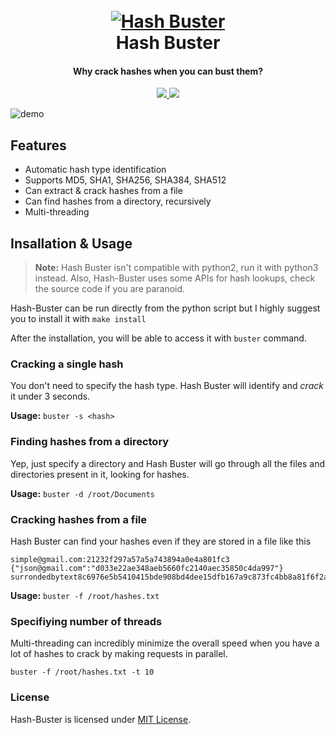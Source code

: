 <h1 align="center">
  <br>
  <a href="https://github.com/s0md3v/Hash-Buster"><img src="https://image.ibb.co/bSwkMe/bitmap.png" alt="Hash Buster"></a>
  <br>
  Hash Buster
  <br>
</h1>

<h4 align="center">Why crack hashes when you can bust them?</h4>

<p align="center">
  <a href="https://github.com/s0md3v/Hash-Buster/releases">
    <img src="https://img.shields.io/github/release/s0md3v/Hash-Buster.svg">
  </a>
  <a href="https://github.com/s0md3v/Hash-Buster/issues?q=is%3Aissue+is%3Aclosed">
      <img src="https://img.shields.io/github/issues-closed-raw/s0md3v/Hash-Buster.svg">
  </a>
</p>

![demo](https://image.ibb.co/fnXWBe/Screenshot_2018_09_20_14_02_05.png)

## Features

-   Automatic hash type identification
-   Supports MD5, SHA1, SHA256, SHA384, SHA512
-   Can extract & crack hashes from a file
-   Can find hashes from a directory, recursively
-   Multi-threading

## Insallation & Usage

> **Note:** Hash Buster isn't compatible with python2, run it with python3 instead.
> Also, Hash-Buster uses some APIs for hash lookups, check the source code if you are paranoid.

Hash-Buster can be run directly from the python script but I highly suggest you to install it with `make install`

After the installation, you will be able to access it with `buster` command.

### Cracking a single hash

You don't need to specify the hash type. Hash Buster will identify and _crack_ it under 3 seconds.

**Usage:** `buster -s <hash>`

### Finding hashes from a directory

Yep, just specify a directory and Hash Buster will go through all the files and directories present in it, looking for hashes.

**Usage:** `buster -d /root/Documents`

### Cracking hashes from a file

Hash Buster can find your hashes even if they are stored in a file like this

    simple@gmail.com:21232f297a57a5a743894a0e4a801fc3
    {"json@gmail.com":"d033e22ae348aeb5660fc2140aec35850c4da997"}
    surrondedbytext8c6976e5b5410415bde908bd4dee15dfb167a9c873fc4bb8a81f6f2ab448a918surrondedbytext

**Usage:** `buster -f /root/hashes.txt`

### Specifiying number of threads

Multi-threading can incredibly minimize the overall speed when you have a lot of hashes to crack by making requests in parallel.

`buster -f /root/hashes.txt -t 10`

### License

Hash-Buster is licensed under [MIT License](https://github.com/s0md3v/Hash-Buster/blob/master/LICENSE).
